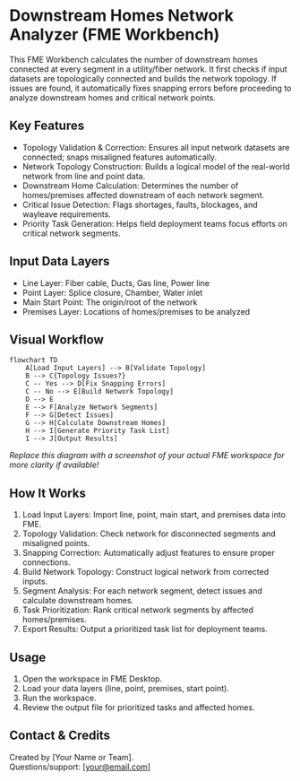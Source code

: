 # Downstream Homes Network Analyzer (FME Workbench)

This FME Workbench calculates the number of downstream homes connected at every segment in a utility/fiber network. It first checks if input datasets are topologically connected and builds the network topology. If issues are found, it automatically fixes snapping errors before proceeding to analyze downstream homes and critical network points.

## Key Features

- Topology Validation & Correction: Ensures all input network datasets are connected; snaps misaligned features automatically.
- Network Topology Construction: Builds a logical model of the real-world network from line and point data.
- Downstream Home Calculation: Determines the number of homes/premises affected downstream of each network segment.
- Critical Issue Detection: Flags shortages, faults, blockages, and wayleave requirements.
- Priority Task Generation: Helps field deployment teams focus efforts on critical network segments.

## Input Data Layers

- Line Layer: Fiber cable, Ducts, Gas line, Power line
- Point Layer: Splice closure, Chamber, Water inlet
- Main Start Point: The origin/root of the network
- Premises Layer: Locations of homes/premises to be analyzed

## Visual Workflow

```mermaid
flowchart TD
    A[Load Input Layers] --> B[Validate Topology]
    B --> C{Topology Issues?}
    C -- Yes --> D[Fix Snapping Errors]
    C -- No --> E[Build Network Topology]
    D --> E
    E --> F[Analyze Network Segments]
    F --> G[Detect Issues]
    G --> H[Calculate Downstream Homes]
    H --> I[Generate Priority Task List]
    I --> J[Output Results]
```

*Replace this diagram with a screenshot of your actual FME workspace for more clarity if available!*

## How It Works

1. Load Input Layers: Import line, point, main start, and premises data into FME.
2. Topology Validation: Check network for disconnected segments and misaligned points.
3. Snapping Correction: Automatically adjust features to ensure proper connections.
4. Build Network Topology: Construct logical network from corrected inputs.
5. Segment Analysis: For each network segment, detect issues and calculate downstream homes.
6. Task Prioritization: Rank critical network segments by affected homes/premises.
7. Export Results: Output a prioritized task list for deployment teams.

## Usage

1. Open the workspace in FME Desktop.
2. Load your data layers (line, point, premises, start point).
3. Run the workspace.
4. Review the output file for prioritized tasks and affected homes.

## Contact & Credits

Created by [Your Name or Team].  
Questions/support: [your@email.com]
